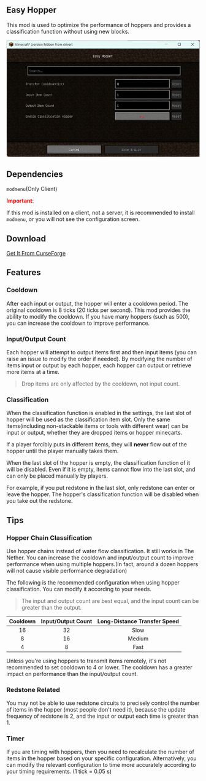 ## Easy Hopper

This mod is used to optimize the performance of hoppers and provides a classification function without using new blocks.

![Screenshot](res/screenshot_EN.jpg)

## Dependencies

``modmenu``(Only Client)

**<font color=red>Important</font>**:

If this mod is installed on a client, not a server, it is recommended to install ``modmenu``, or you will not see the configuration screen.

## Download

[Get It From CurseForge](https://www.curseforge.com/minecraft/mc-mods/easyhopper)

## Features

### Cooldown

After each input or output, the hopper will enter a cooldown period. The original cooldown is 8 ticks (20 ticks per second). This mod provides the ability to modify the cooldown. If you have many hoppers (such as 500), you can increase the cooldown to improve performance.

### Input/Output Count

Each hopper will attempt to output items first and then input items (you can raise an issue to modify the order if needed). By modifying the number of items input or output by each hopper, each hopper can output or retrieve more items at a time. 

>Drop items are only affected by the cooldown, not input count.

### Classification

When the classification function is enabled in the settings, the last slot of hopper will be used as the classification item slot. Only the same items(including non-stackable items or tools with different wear) can be input or output, whether they are dropped items or hopper minecarts.

If a player forcibly puts in different items, they will **never** flow out of the hopper until the player manually takes them.

When the last slot of the hopper is empty, the classification function of it will be disabled. Even if it is empty, items cannot flow into the last slot, and can only be placed manually by players.

For example, if you put redstone in the last slot, only redstone can enter or leave the hopper. The hopper's classification function will be disabled when you take out the redstone.

## Tips

### Hopper Chain Classification

Use hopper chains instead of water flow classification. It still works in The Nether. You can increase the cooldown and input/output count to improve performance when using multiple hoppers.(In fact, around a dozen hoppers will not cause visible performance degradation)

The following is the recommended configuration when using hopper classification. You can modify it according to your needs. 

>The input and output count are best equal, and the input count can be greater than the output.

| Cooldown | Input/Output Count	 | Long-Distance Transfer Speed |
|:--------:|:-------------------:|:----------------------------:|
|    16    |         32          |             Slow             |
|    8     |         16          |            Medium            |
|    4     |          8          |             Fast             |

Unless you're using hoppers to transmit items remotely, it's not recommended to set cooldown to 4 or lower. The cooldown has a greater impact on performance than the input/output count.

### Redstone Related

You may not be able to use redstone circuits to precisely control the number of items in the hopper (most people don't need it), because the update frequency of redstone is 2, and the input or output each time is greater than 1.

### Timer

If you are timing with hoppers, then you need to recalculate the number of items in the hopper based on your specific configuration. Alternatively, you can modify the relevant configuration to time more accurately according to your timing requirements. (1 tick = 0.05 s)
